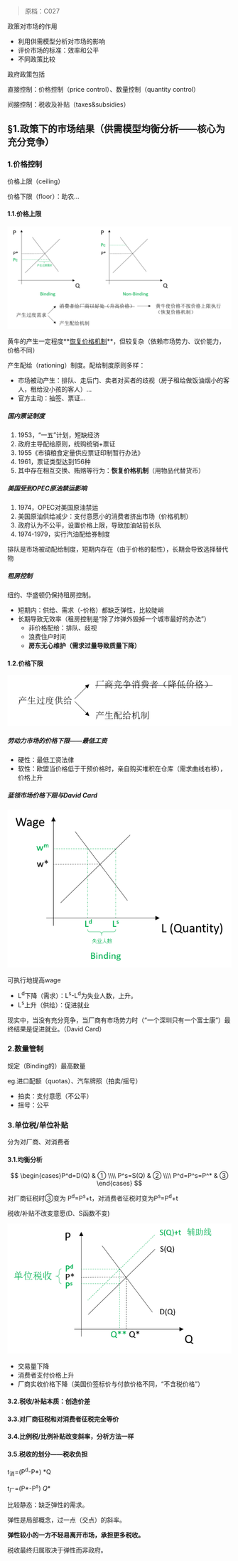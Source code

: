 > 原档：C027

政策对市场的作用

- 利用供需模型分析对市场的影响
- 评价市场的标准：效率和公平
- 不同政策比较

政府政策包括

直接控制：价格控制（price control）、数量控制（quantity control）

间接控制：税收及补贴（taxes&subsidies）

## §1.政策下的市场结果（供需模型均衡分析——核心为充分竞争）

### 1.价格控制

价格上限（ceiling）

价格下限（floor）：助农...

#### 1.1.价格上限

![](C027.png)

黄牛的产生一定程度**<u>恢复价格机制</u>**，但较复杂（依赖市场势力、议价能力，价格不同）

产生配给（rationing）制度。配给制度原则多样：

- 市场被动产生：排队、走后门、卖者对买者的歧视（房子租给做饭油烟小的客人，租给没小孩的客人）...
- 官方主动：抽签、票证...

##### 国内票证制度

1. 1953，“一五”计划，短缺经济
2. 政府主导配给原则，统购统销+票证
3. 1955《市镇粮食定量供应票证印制暂行办法》
4. 1961，票证类型达到156种
5. 其中存在相互交换、贿赂等行为：**恢复价格机制**（用物品代替货币）

##### 美国受到OPEC原油禁运影响

1. 1974，OPEC对美国原油禁运
2. 美国原油供给减少：支付意愿小的消费者挤出市场（价格机制）
3. 政府认为不公平，设置价格上限，导致加油站前长队
4. 1974-1979，实行汽油配给券制度

排队是市场被动配给制度，短期内存在（由于价格的黏性），长期会导致选择替代物

##### 租房控制

纽约、华盛顿仍保持租房控制。

- 短期内：供给、需求（-价格）都缺乏弹性，比较陡峭
- 长期导致无效率（租房控制是“除了炸弹外毁掉一个城市最好的办法”）
  - 非价格配给：排队、歧视
  - 浪费住户时间
  - **房东无心维护（需求过量导致质量下降）**

#### 1.2.价格下限

![](C027-1.png)

##### 劳动力市场的价格下限——最低工资

- 硬性：最低工资法律
- 软性：欧盟当价格低于干预价格时，亲自购买堆积在仓库（需求曲线右移），价格上升

##### 蓝领市场价格下限与David Card

![](C027-2.png)

可执行地提高wage

- L<sup>d</sup>下降（需求）：L<sup>s</sup>-L<sup>d</sup>为失业人数，上升。
- L<sup>s</sup>上升（供给）：促进就业

现实中，当没有充分竞争，当厂商有市场势力时（“一个深圳只有一个富士康”）最终结果是促进就业。（David Card）

### 2.数量管制

规定（Binding的）最高数量

eg.进口配额（quotas）、汽车牌照（拍卖/摇号）

- 拍卖：支付意愿（不公平）
- 摇号：公平

### 3.单位税/单位补贴

分为对厂商、对消费者

#### 3.1.均衡分析

$$
\begin{cases}P^d=D(Q) & ① \\\\
P^s=S(Q) & ② \\\\
P^d=P^s=P^* & ③
\end{cases}
$$

对厂商征税时③变为 P<sup>d</sup>=P<sup>s</sup>+t，对消费者征税时变为P<sup>s</sup>=P<sup>d</sup>+t

税收/补贴不改变意愿(D、S函数不变)

![](C027-3.png)

- 交易量下降
- 消费者支付价格上升
- 厂商实收价格下降（美国价签标价与付款价格不同，“不含税价格”）

#### 3.2.税收/补贴本质：**创造价差**

#### 3.3.对厂商征税和对消费者征税完全等价

#### 3.4.比例税/比例补贴改变斜率，分析方法一样

#### 3.5.税收的划分——税收负担

t<sub>消</sub>=(P<sup>d</sup>-P*) *Q

t<sub>厂</sub>=(P*-P<sup>s</sup>) *Q**

比较静态：缺乏弹性的需求。

弹性是局部概念，过一点（交点）的斜率。

**弹性较小的一方不轻易离开市场，承担更多税收。**

税收最终归属取决于弹性而非政府。